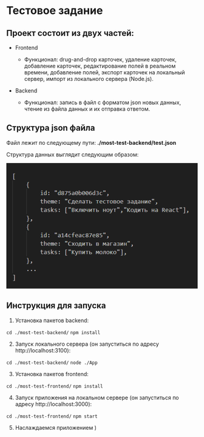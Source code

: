 # Тестовое задание

## Проект состоит из двух частей:
- Frontend
  - Функционал: drug-and-drop карточек, удаление карточек, добавление карточек, редактирование полей в реальном времени, добавление полей, экспорт карточек на локальный сервер, импорт из локального сервера (Node.js).

- Backend
  - Функционал: запись в файл c форматом json новых данных, чтение из файла данных и их отправка ответом.

## Структура json файла

Файл лежит по следующему пути: __./most-test-backend/test.json__

Cтруктура данных выглядит следующим образом:

![Структура данных](/images/example.png)

## Инструкция для запуска

1. Установка пакетов backend:

`cd ./most-test-backend/`
`npm install`

2. Запуск локального сервера (он запуститься по адресу http://localhost:3100):

`cd ./most-test-backend/`
`node ./App`

3. Установка пакетов frontend:

`cd ./most-test-frontend/`
`npm install`

4. Запуск приложения на локальном сервере (он запуститься по адресу http://localhost:3000):

`cd ./most-test-frontend/`
`npm start`

5. Наслаждаемся приложением )